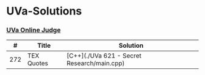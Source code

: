 UVa-Solutions
========

### [UVa Online Judge](https://uva.onlinejudge.org/)


| # | Title | Solution |
|---| ----- | -------- |
|272|TEX Quotes| [C++](./UVa 621 - Secret Research/main.cpp)
